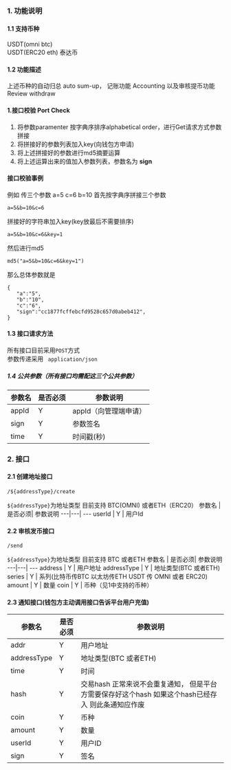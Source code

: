 ### 1. 功能说明

#### 1.1 支持币种

USDT(omni  btc)  
USDT(ERC20 eth)  泰达币  

#### 1.2 功能描述
 上述币种的自动归总 auto sum-up， 记账功能 Accounting 以及审核提币功能 Review withdraw
#### 1.接口校验 Port Check
1. 将参数paramenter 按字典序排序alphabetical order，进行Get请求方式参数拼接
2. 将拼接好的参数列表加入key(向钱包方申请)
3. 将上述拼接好的参数进行md5摘要运算
4. 将上述运算出来的值加入参数列表，参数名为 **sign**
#### 接口校验事例
例如 传三个参数 a=5 c=6 b=10
首先按字典序拼接三个参数
```
a=5&b=10&c=6
```
拼接好的字符串加入key(key放最后不需要排序)
```
a=5&b=10&c=6&key=1
```

然后进行md5
```
md5("a=5&b=10&c=6&key=1")
```
那么总体参数就是
```
{
   "a":"5",
   "b":"10",
   "c":"6",
   "sign":"cc1877fcffebcfd9528c657d0abeb412",
}
```


#### 1.3 接口请求方法 
所有接口目前采用``` POST ```方式  
参数传递采用  ```  application/json  ```




##### 1.4 公共参数（所有接口均需配这三个公共参数）

参数名 | 是否必须| 参数说明
---|---| ---
appId | Y | appId（向管理端申请）
sign | Y | 参数签名
time | Y | 时间戳(秒)
 
 
 ### 2. 接口
#### 2.1 创建地址接口
```
/${addressType}/create
```

``` ${addressType} ```为地址类型 目前支持 BTC(OMNI) 或者ETH（ERC20）
参数名 | 是否必须| 参数说明
---|---| ---
userId | Y | 用户Id


#### 2.2 审核发币接口
```
/send
```

``` ${addressType} ```为地址类型 目前支持 BTC 或者ETH
参数名 | 是否必须| 参数说明
---|---| ---
address | Y | 用户地址
addressType | Y | 地址类型(BTC 或者ETH)
series | Y | 系列(比特币传BTC 以太坊传ETH USDT 传 OMNI 或者 ERC20)
amount | Y | 数量
coin | Y | 币种（见1中支持的币种）



#### 2.3 通知接口(钱包方主动调用接口告诉平台用户充值)

参数名 | 是否必须| 参数说明
---|---| ---
addr | Y | 用户地址
addressType | Y | 地址类型(BTC 或者ETH)
time | Y | 时间
hash | Y | 交易hash  正常来说不会重复通知， 但是平台方需要保存好这个hash 如果这个hash已经存入 则此条通知应作废
coin | Y | 币种
amount | Y | 数量
userId | Y | 用户ID
sign | Y | 签名









